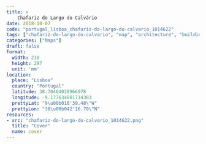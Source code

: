 ```yaml
---
title: > 
    Chafariz do Largo do Calvário
date: 2018-10-07
code: "portugal_lisboa_chafariz-do-largo-do-calvario_1014622"
tags: ["chafariz-do-largo-do-calvario", "map", "architecture", "buildings", "Lisboa", "Portugal"]
categories: ["Maps"]
draft: false
format:
  width: 210
  height: 297
  unit: 'mm'
location:
  place: "Lisboa"
  country: "Portugal"
  latitude: 38.70464028966978
  longitude: -9.177634881714383
  prettyLat: "9\u00b010'39.48\"W"
  prettyLon: "38\u00b042'16.70\"N"
resources:
- src: "chafariz-do-largo-do-calvario_1014622.png"
  title: "Cover"
  name: cover
---
```

